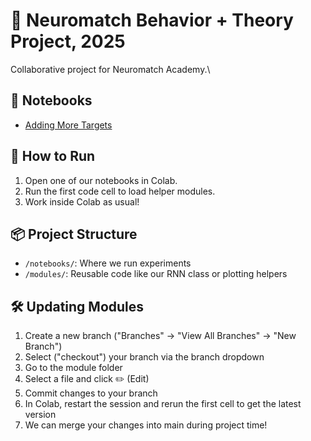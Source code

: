 # 🧠 Neuromatch Behavior + Theory Project, 2025

Collaborative project for Neuromatch Academy.\

## 🧪 Notebooks
- [Adding More Targets](https://colab.research.google.com/github/cathat00/NMA_B-T_Project/blob/lukes_branch/notebooks/more_targets.ipynb)

## 🚀 How to Run

1. Open one of our notebooks in Colab.
2. Run the first code cell to load helper modules.
3. Work inside Colab as usual!

## 📦 Project Structure

- `/notebooks/`: Where we run experiments
- `/modules/`: Reusable code like our RNN class or plotting helpers

## 🛠️ Updating Modules

1. Create a new branch ("Branches" -> "View All Branches" -> "New Branch")
2. Select ("checkout") your branch via the branch dropdown
3. Go to the module folder
4. Select a file and click ✏️ (Edit)
5. Commit changes to your branch
6. In Colab, restart the session and rerun the first cell to get the latest version
7. We can merge your changes into main during project time!

